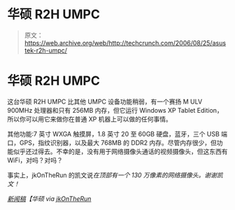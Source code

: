 # 华硕 R2H UMPC 

> 原文：<https://web.archive.org/web/http://techcrunch.com/2006/08/25/asustek-r2h-umpc/>

# 华硕 R2H UMPC

这台华硕 R2H UMPC 比其他 UMPC 设备功能稍弱，有一个赛扬 M ULV 900MHz 处理器和只有 256MB 内存，但它运行 Windows XP Tablet Edition，所以你可以用它来做你在普通 XP 机器上可以做的任何事情。

其他功能:7 英寸 WXGA 触摸屏，1.8 英寸 20 至 60GB 硬盘，蓝牙，三个 USB 端口，GPS，指纹识别器，以及最大 768MB 的 DDR2 内存。尽管内存很少，但功能似乎还过得去。不幸的是，没有用于网络摄像头通话的视频摄像头，但这东西有 WiFi，对吗？对吗？

事实上，jkOnTheRun 的凯文说*在顶部有一个 130 万像素的网络摄像头。谢谢凯文！*

 *[新闻稿](https://web.archive.org/web/20130627214401/http://www.asus.com/news_show.aspx?id=4070)【华硕 via [jkOnTheRun](https://web.archive.org/web/20130627214401/http://jkontherun.blogs.com/jkontherun/2006/08/asustek_unveils.html)*